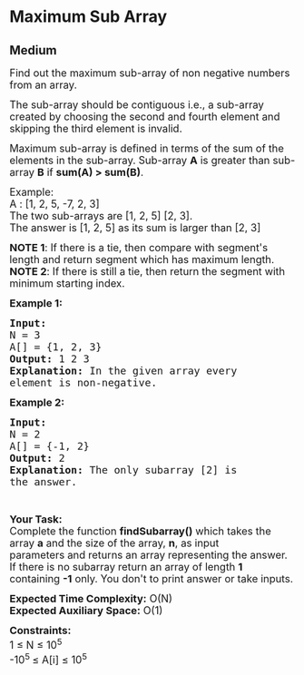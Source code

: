 # Maximum Sub Array
## Medium 
<div class="problem-statement">
                <p></p><p><span style="font-size:18px">Find out the maximum sub-array of non negative numbers from an array.</span></p>

<p><span style="font-size:18px">The sub-array should be contiguous i.e., a sub-array created by choosing the second and fourth element and skipping the third element is invalid.</span></p>

<p><span style="font-size:18px">Maximum sub-array is defined in terms of the sum of the elements in the sub-array. Sub-array <strong>A</strong> is greater than sub-array <strong>B</strong> if <strong>sum(A) &gt; sum(B)</strong>.</span></p>

<p><span style="font-size:18px">Example:<br>
A : [1, 2, 5, -7, 2, 3]<br>
The two sub-arrays are [1, 2, 5] [2, 3].<br>
The answer is [1, 2, 5] as its sum is larger than [2, 3]</span></p>

<p><span style="font-size:18px"><strong>NOTE 1</strong>: If there is a tie, then compare with segment's length and return segment which has maximum length.<br>
<strong>NOTE 2</strong>: If there is still a tie, then return the segment with minimum starting index.</span></p>

<p><span style="font-size:18px"><strong>Example 1:</strong></span></p>

<pre><span style="font-size:18px"><strong>Input:
</strong>N = 3
A[] = {1, 2, 3}
<strong>Output:</strong> 1 2 3
<strong>Explanation:</strong> In the given array every
element is non-negative.
</span></pre>

<p><span style="font-size:18px"><strong>Example 2:</strong></span></p>

<pre><span style="font-size:18px"><strong>Input:
</strong>N = 2
A[] = {-1, 2}
<strong>Output:</strong> 2
<strong>Explanation:</strong>&nbsp;The only subarray [2] is
the answer.</span></pre>

<p>&nbsp;</p>

<p><span style="font-size:18px"><strong>Your Task:</strong><br>
Complete the function <strong>findSubarray()</strong>&nbsp;which takes the array&nbsp;<strong>a</strong>&nbsp;and the size of the array, <strong>n</strong>,&nbsp;as input parameters&nbsp;and returns an array&nbsp;representing the answer. If there is no subarray return an array of length&nbsp;<strong>1</strong> containing <strong>-1</strong> only.&nbsp;You don't to print answer or take inputs.</span></p>

<p><span style="font-size:18px"><strong>Expected Time Complexity:</strong>&nbsp;O(N)<br>
<strong>Expected Auxiliary Space:</strong>&nbsp;O(1)</span></p>

<p><span style="font-size:18px"><strong>Constraints:</strong><br>
1 ≤ N ≤ 10<sup>5</sup><br>
-10<sup>5&nbsp;</sup>≤ A[i] ≤ 10<sup>5</sup></span></p>

<p>&nbsp;</p>
 <p></p>
            </div>